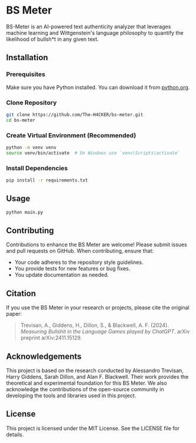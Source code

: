 # BS Meter

BS-Meter is an AI-powered text authenticity analyzer that leverages machine learning and Wittgenstein's language philosophy to quantify the likelihood of bullsh*t in any given text.

## Installation

### Prerequisites

Make sure you have Python installed. You can download it from [python.org](https://www.python.org/).

### Clone Repository

```bash
git clone https://github.com/The-H4CKER/bs-meter.git
cd bs-meter
```

### Create Virtual Environment (Recommended)

```bash
python -m venv venv
source venv/bin/activate  # On Windows use `venv\Scripts\activate`
```

### Install Dependencies

```bash
pip install -r requirements.txt
```

## Usage

```bash
python main.py
```

## Contributing

Contributions to enhance the BS Meter are welcome! Please submit issues and pull requests on GitHub. When contributing, ensure that:

- Your code adheres to the repository style guidelines.
- You provide tests for new features or bug fixes.
- You update documentation as needed.

## Citation

If you use the BS Meter in your research or projects, please cite the original paper:

> Trevisan, A., Giddens, H., Dillon, S., & Blackwell, A. F. (2024). *Measuring Bullshit in the Language Games played by ChatGPT*. arXiv preprint arXiv:2411.15129.

## Acknowledgements

This project is based on the research conducted by Alessandro Trevisan, Harry Giddens, Sarah Dillon, and Alan F. Blackwell. Their work provides the theoretical and experimental foundation for this BS Meter. We also acknowledge the contributions of the open-source community in developing the tools and libraries used in this project.

## License

This project is licensed under the MIT License. See the LICENSE file for details.
